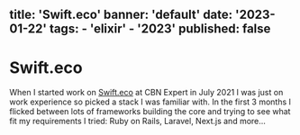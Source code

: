 title: 'Swift.eco'
banner: 'default'
date: '2023-01-22'
tags:
    - 'elixir'
    - '2023'
published: false
---
# Swift.eco

When I started work on [Swift.eco](https://swift.eco) at CBN Expert in July 2021 I was just on work experience
so picked a stack I was familiar with. In the first 3 months I flicked between lots of frameworks building the
core and trying to see what fit my requirements I tried: Ruby on Rails, Laravel, Next.js and more...
